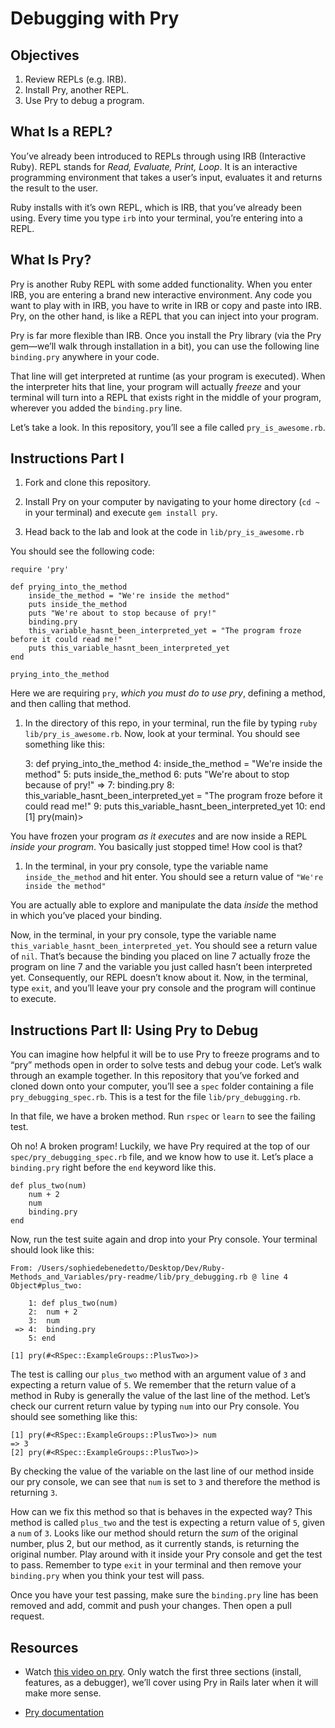 Debugging with Pry
==================

Objectives
----------

1.  Review REPLs (e.g. IRB).
2.  Install Pry, another REPL.
3.  Use Pry to debug a program.

What Is a REPL?
---------------

You’ve already been introduced to REPLs through using IRB (Interactive Ruby). REPL stands for *Read, Evaluate, Print, Loop*. It is an interactive programming environment that takes a user’s input, evaluates it and returns the result to the user.

Ruby installs with it’s own REPL, which is IRB, that you’ve already been using. Every time you type `irb` into your terminal, you’re entering into a REPL.

What Is Pry?
------------

Pry is another Ruby REPL with some added functionality. When you enter IRB, you are entering a brand new interactive environment. Any code you want to play with in IRB, you have to write in IRB or copy and paste into IRB. Pry, on the other hand, is like a REPL that you can inject into your program.

Pry is far more flexible than IRB. Once you install the Pry library (via the Pry gem—we’ll walk through installation in a bit), you can use the following line `binding.pry` anywhere in your code.

That line will get interpreted at runtime (as your program is executed). When the interpreter hits that line, your program will actually *freeze* and your terminal will turn into a REPL that exists right in the middle of your program, wherever you added the `binding.pry` line.

Let’s take a look. In this repository, you’ll see a file called `pry_is_awesome.rb`.

Instructions Part I
-------------------

1.  Fork and clone this repository.

2.  Install Pry on your computer by navigating to your home directory (`cd ~` in your terminal) and execute `gem install pry`.

3.  Head back to the lab and look at the code in `lib/pry_is_awesome.rb`

You should see the following code:

    require 'pry'

    def prying_into_the_method
        inside_the_method = "We're inside the method"
        puts inside_the_method
        puts "We're about to stop because of pry!"
        binding.pry
        this_variable_hasnt_been_interpreted_yet = "The program froze before it could read me!"
        puts this_variable_hasnt_been_interpreted_yet
    end

    prying_into_the_method

Here we are requiring `pry`, *which you must do to use pry*, defining a method, and then calling that method.

1.  In the directory of this repo, in your terminal, run the file by typing `ruby lib/pry_is_awesome.rb`. Now, look at your terminal. You should see something like this:

      3: def prying_into_the_method
         4:     inside_the_method = "We're inside the method"
         5:     puts inside_the_method
         6:     puts "We're about to stop because of pry!"
     =>  7:     binding.pry
         8:     this_variable_hasnt_been_interpreted_yet = "The program froze before it could read me!"
         9:     puts this_variable_hasnt_been_interpreted_yet
        10: end
    [1] pry(main)>

You have frozen your program *as it executes* and are now inside a REPL *inside your program*. You basically just stopped time! How cool is that?

1.  In the terminal, in your pry console, type the variable name `inside_the_method` and hit enter. You should see a return value of `"We're inside the method"`

You are actually able to explore and manipulate the data *inside* the method in which you’ve placed your binding.

Now, in the terminal, in your pry console, type the variable name `this_variable_hasnt_been_interpreted_yet`. You should see a return value of `nil`. That’s because the binding you placed on line 7 actually froze the program on line 7 and the variable you just called hasn’t been interpreted yet. Consequently, our REPL doesn’t know about it. Now, in the terminal, type `exit`, and you’ll leave your pry console and the program will continue to execute.

Instructions Part II: Using Pry to Debug
----------------------------------------

You can imagine how helpful it will be to use Pry to freeze programs and to “pry” methods open in order to solve tests and debug your code. Let’s walk through an example together. In this repository that you’ve forked and cloned down onto your computer, you’ll see a `spec` folder containing a file `pry_debugging_spec.rb`. This is a test for the file `lib/pry_debugging.rb`.

In that file, we have a broken method. Run `rspec` or `learn` to see the failing test.

Oh no! A broken program! Luckily, we have Pry required at the top of our `spec/pry_debugging_spec.rb` file, and we know how to use it. Let’s place a `binding.pry` right before the `end` keyword like this.

    def plus_two(num)
        num + 2
        num
        binding.pry
    end

Now, run the test suite again and drop into your Pry console. Your terminal should look like this:

    From: /Users/sophiedebenedetto/Desktop/Dev/Ruby-Methods_and_Variables/pry-readme/lib/pry_debugging.rb @ line 4 Object#plus_two:

        1: def plus_two(num)
        2:  num + 2
        3:  num
     => 4:  binding.pry
        5: end

    [1] pry(#<RSpec::ExampleGroups::PlusTwo>)>

The test is calling our `plus_two` method with an argument value of `3` and expecting a return value of `5`. We remember that the return value of a method in Ruby is generally the value of the last line of the method. Let’s check our current return value by typing `num` into our Pry console. You should see something like this:

    [1] pry(#<RSpec::ExampleGroups::PlusTwo>)> num
    => 3
    [2] pry(#<RSpec::ExampleGroups::PlusTwo>)>

By checking the value of the variable on the last line of our method inside our pry console, we can see that `num` is set to `3` and therefore the method is returning `3`.

How can we fix this method so that is behaves in the expected way? This method is called `plus_two` and the test is expecting a return value of `5`, given a `num` of `3`. Looks like our method should return the *sum* of the original number, plus 2, but our method, as it currently stands, is returning the original number. Play around with it inside your Pry console and get the test to pass. Remember to type `exit` in your terminal and then remove your `binding.pry` when you think your test will pass.

Once you have your test passing, make sure the `binding.pry` line has been removed and add, commit and push your changes. Then open a pull request.

Resources
---------

-   Watch [this video on pry](http://vimeo.com/26391171). Only watch the first three sections (install, features, as a debugger), we’ll cover using Pry in Rails later when it will make more sense.

<!-- -->

-   [Pry documentation](http://pryrepl.org/)
